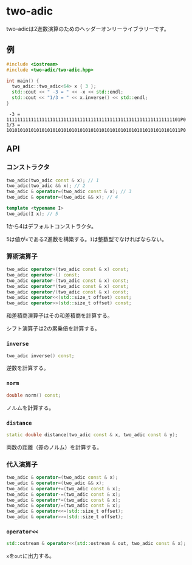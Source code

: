 # two-adic
two-adicは2進数演算のためのヘッダーオンリーライブラリーです。

## 例

```cpp
#include <iostream>
#include <two-adic/two-adic.hpp>

int main() {
  two_adic::two_adic<64> x { 3 };
  std::cout << " -3 = " << -x << std::endl;
  std::cout << "1/3 = " << x.inverse() << std::endl;
}
```

```console:output
 -3 = 1111111111111111111111111111111111111111111111111111111111111101P0
1/3 = 1010101010101010101010101010101010101010101010101010101010101011P0
```

## API
### コンストラクタ
```cpp
two_adic(two_adic const & x); // 1
two_adic(two_adic && x); // 2
two_adic & operator=(two_adic const & x); // 3
two_adic & operator=(two_adic && x); // 4

template <typename I>
two_adic(I x); // 5
```

1から4はデフォルトコンストラクタ。

5は値が`x`である2進数を構築する。`I`は整数型でなければならない。

### 算術演算子
```cpp
two_adic operator+(two_adic const & x) const;
two_adic operator-() const;
two_adic operator-(two_adic const & x) const;
two_adic operator*(two_adic const & x) const;
two_adic operator/(two_adic const & x) const;
two_adic operator<<(std::size_t offset) const;
two_adic operator>>(std::size_t offset) const;
```
和差積商演算子はその和差積商を計算する。

シフト演算子は2の累乗倍を計算する。

### `inverse`
```cpp
two_adic inverse() const;
```
逆数を計算する。

### `norm`
```cpp
double norm() const;
```
ノルムを計算する。

### `distance`
```cpp
static double distance(two_adic const & x, two_adic const & y);
```
両数の距離（差のノルム）を計算する。


### 代入演算子
```cpp
two_adic & operator=(two_adic const & x);
two_adic & operator=(two_adic && x);
two_adic & operator+=(two_adic const & x);
two_adic & operator-=(two_adic const & x);
two_adic & operator*=(two_adic const & x);
two_adic & operator/=(two_adic const & x);
two_adic & operator<<=(std::size_t offset);
two_adic & operator>>=(std::size_t offset);
```

### `operator<<`
```cpp
std::ostream & operator<<(std::ostream & out, two_adic const & x);
```

`x`を`out`に出力する。
